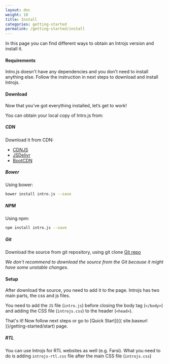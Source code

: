 ```yaml
---
layout: doc
weight: 10
title: Install
categories: getting-started
permalink: /getting-started/install
---
```


In this page you can find different ways to obtain an Introjs version and install it.

#### Requirements

Intro.js doesn't have any dependencies and you don't need to install anything else. Follow the instruction in next steps to download and install Introjs.

#### Download

Now that you’ve got everything installed, let’s get to work!

You can obtain your local copy of Intro.js from:

##### CDN

Download it from CDN:

  - [CDNJS](https://cdnjs.com/libraries/intro.js)
  - [JSDelivr](http://www.jsdelivr.com/projects/intro.js)
  - [BootCDN](http://www.bootcdn.cn/intro.js/)

##### Bower

Using bower:

```bash
bower install intro.js --save
```

##### NPM

Using npm: 

```bash
npm install intro.js --save
```

##### Git

Download the source from git repository, using git clone [Git repo](https://github.com/usablica/intro.js.git)

*We don't recommend to download the source from the Git because it might have some unstable changes.*


#### Setup

After download the source, you need to add it to the page. Introjs has two main parts, the css and js files.

You need to add the `JS` file (`intro.js`) before closing the body tag (`</body>`) and adding the CSS file (`introjs.css`) to the header (`<head>`).

That's it! Now follow next steps or go to [Quick Start]({{ site.baseurl }}/getting-started/start) page.

##### RTL

You can use Introjs for RTL websites as well (e.g. Farsi). What you need to do is adding `introjs-rtl.css` file after the main CSS file (`introjs.css`)
